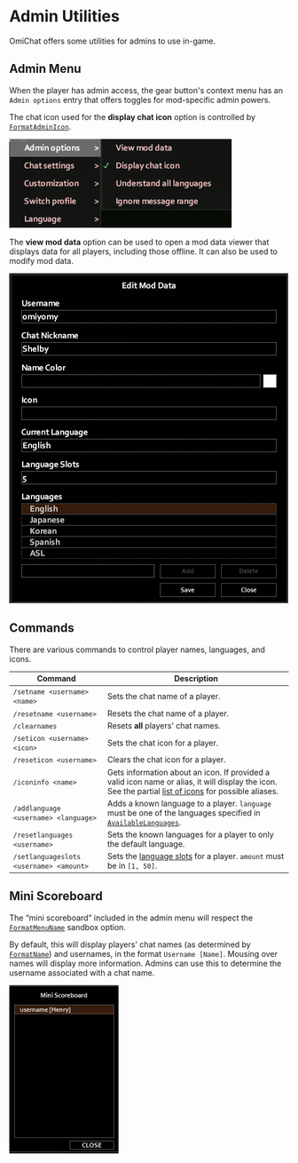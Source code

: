 # Admin Utilities

OmiChat offers some utilities for admins to use in-game.

## Admin Menu

When the player has admin access, the gear button's context menu has an `Admin options` entry that offers toggles for mod-specific admin powers.

The chat icon used for the **display chat icon** option is controlled by [`FormatAdminIcon`](../sandbox-options/component-formats.md#formatadminicon).

![The in-game admin menu](../images/admin-menu.png)

The **view mod data** option can be used to open a mod data viewer that displays data for all players, including those offline.
It can also be used to modify mod data.

![Mod data editor](../images/edit-mod-data.png)

## Commands

There are various commands to control player names, languages, and icons.

| Command | Description |
| ------- | ----------- |
| `/setname <username> <name>` | Sets the chat name of a player. |
| `/resetname <username>` | Resets the chat name of a player. |
| `/clearnames` | Resets **all** players' chat names. |
| `/seticon <username> <icon>` | Sets the chat icon for a player. |
| `/reseticon <username>` | Clears the chat icon for a player. |
| `/iconinfo <name>` | Gets information about an icon. If provided a valid icon name or alias, it will display the icon. See the partial [list of icons](https://projectzomboid.com/chat_colours.txt) for possible aliases. |
| `/addlanguage <username> <language>` | Adds a known language to a player. `language` must be one of the languages specified in [`AvailableLanguages`](../sandbox-options/languages.md#availablelanguages). |
| `/resetlanguages <username>` | Sets the known languages for a player to only the default language. |
| `/setlanguageslots <username> <amount>` | Sets the [language slots](../sandbox-options/languages.md#languageslots) for a player. `amount` must be in `[1, 50]`. |

## Mini Scoreboard

The “mini scoreboard” included in the admin menu will respect the [`FormatMenuName`](../sandbox-options/component-formats.md#formatmenuname) sandbox option.

By default, this will display players' chat names (as determined by [`FormatName`](../sandbox-options/component-formats.md#formatname)) and usernames, in the format `Username [Name]`.
Mousing over names will display more information.
Admins can use this to determine the username associated with a chat name.

![The mini scoreboard](../images/mini-scoreboard.png)
